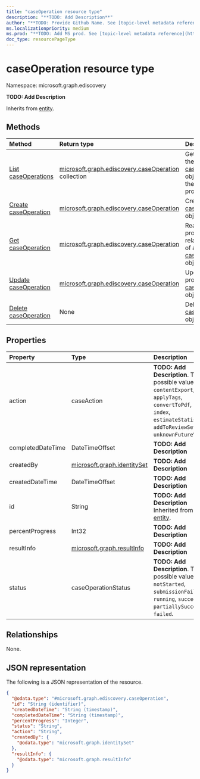 ```yaml
---
title: "caseOperation resource type"
description: "**TODO: Add Description**"
author: "**TODO: Provide Github Name. See [topic-level metadata reference](https://msgo.azurewebsites.net/add/document/guidelines/metadata.html#topic-level-metadata)**"
ms.localizationpriority: medium
ms.prod: "**TODO: Add MS prod. See [topic-level metadata reference](https://msgo.azurewebsites.net/add/document/guidelines/metadata.html#topic-level-metadata)**"
doc_type: resourcePageType
---
```


# caseOperation resource type

Namespace: microsoft.graph.ediscovery



**TODO: Add Description**


Inherits from [entity](../resources/ediscovery-entity.md).

## Methods
|Method|Return type|Description|
|:---|:---|:---|
|[List caseOperations](../api/ediscovery-caseoperation-list.md)|[microsoft.graph.ediscovery.caseOperation](../resources/ediscovery-caseoperation.md) collection|Get a list of the [caseOperation](../resources/ediscovery-caseoperation.md) objects and their properties.|
|[Create caseOperation](../api/ediscovery-caseoperation-create.md)|[microsoft.graph.ediscovery.caseOperation](../resources/ediscovery-caseoperation.md)|Create a new [caseOperation](../resources/ediscovery-caseoperation.md) object.|
|[Get caseOperation](../api/ediscovery-caseoperation-get.md)|[microsoft.graph.ediscovery.caseOperation](../resources/ediscovery-caseoperation.md)|Read the properties and relationships of a [caseOperation](../resources/ediscovery-caseoperation.md) object.|
|[Update caseOperation](../api/ediscovery-caseoperation-update.md)|[microsoft.graph.ediscovery.caseOperation](../resources/ediscovery-caseoperation.md)|Update the properties of a [caseOperation](../resources/ediscovery-caseoperation.md) object.|
|[Delete caseOperation](../api/ediscovery-caseoperation-delete.md)|None|Deletes a [caseOperation](../resources/ediscovery-caseoperation.md) object.|

## Properties
|Property|Type|Description|
|:---|:---|:---|
|action|caseAction|**TODO: Add Description**. The possible values are: `contentExport`, `applyTags`, `convertToPdf`, `index`, `estimateStatistics`, `addToReviewSet`, `unknownFutureValue`.|
|completedDateTime|DateTimeOffset|**TODO: Add Description**|
|createdBy|[microsoft.graph.identitySet](../resources/ediscovery-identityset.md)|**TODO: Add Description**|
|createdDateTime|DateTimeOffset|**TODO: Add Description**|
|id|String|**TODO: Add Description** Inherited from [entity](../resources/ediscovery-entity.md).|
|percentProgress|Int32|**TODO: Add Description**|
|resultInfo|[microsoft.graph.resultInfo](../resources/ediscovery-resultinfo.md)|**TODO: Add Description**|
|status|caseOperationStatus|**TODO: Add Description**. The possible values are: `notStarted`, `submissionFailed`, `running`, `succeeded`, `partiallySucceeded`, `failed`.|

## Relationships
None.

## JSON representation
The following is a JSON representation of the resource.
<!-- {
  "blockType": "resource",
  "keyProperty": "id",
  "@odata.type": "microsoft.graph.ediscovery.caseOperation",
  "baseType": "microsoft.graph.entity",
  "openType": false
}
-->
``` json
{
  "@odata.type": "#microsoft.graph.ediscovery.caseOperation",
  "id": "String (identifier)",
  "createdDateTime": "String (timestamp)",
  "completedDateTime": "String (timestamp)",
  "percentProgress": "Integer",
  "status": "String",
  "action": "String",
  "createdBy": {
    "@odata.type": "microsoft.graph.identitySet"
  },
  "resultInfo": {
    "@odata.type": "microsoft.graph.resultInfo"
  }
}
```


